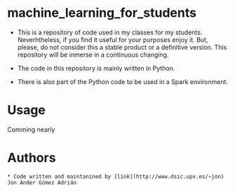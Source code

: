 # machine_learning_for_students

* This is a repository of code used in my classes for my students.
 Neverhtheless,  if you find it useful for your purposes enjoy it.
 But, please, do not consider this a stable product or a definitive
 version. This repository will be inmerse in a continuous changing.

* The code in this repository is mainly written in Python.

* There is also part of the Python code to be used in a Spark environment.


# Usage 

Comming nearly

# Authors

    * Code written and maintanined by [link](http://www.dsic.upv.es/~jon) Jon Ander Gómez Adrián



